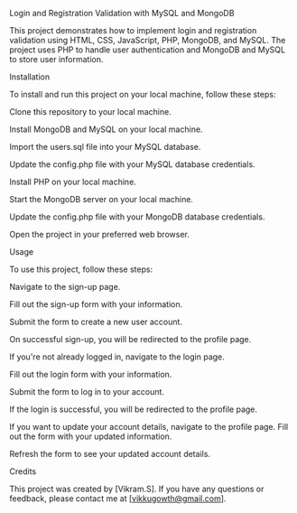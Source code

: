 Login and Registration Validation with MySQL and MongoDB

This project demonstrates how to implement login and registration validation using HTML, CSS, JavaScript, PHP, MongoDB, and MySQL. The project uses PHP to handle user authentication and MongoDB and MySQL to store user information.

Installation

To install and run this project on your local machine, follow these steps:

Clone this repository to your local machine.

Install MongoDB and MySQL on your local machine.

Import the users.sql file into your MySQL database.

Update the config.php file with your MySQL database credentials.

Install PHP on your local machine.

Start the MongoDB server on your local machine.

Update the config.php file with your MongoDB database credentials.

Open the project in your preferred web browser.

Usage

To use this project, follow these steps:

Navigate to the sign-up page.

Fill out the sign-up form with your information.

Submit the form to create a new user account.

On successful sign-up, you will be redirected to the profile page.

If you're not already logged in, navigate to the login page.

Fill out the login form with your information.

Submit the form to log in to your account.

If the login is successful, you will be redirected to the profile page.

If you want to update your account details, navigate to the profile page. Fill out the form with your updated information.

Refresh the form to see your updated account details.

Credits

This project was created by [Vikram.S]. If you have any questions or feedback, please contact me at [vikkugowth@gmail.com].
